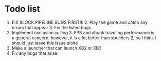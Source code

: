 # Todo list
1. FIX BLOCK PIPELINE BUGS FIRST!!!
   2. Play the game and catch any errors that appear
   3. Fix the listed bugs
2. Implement occlusion culling
   3. FPS and chunk traveling performance is a general concern, however, it is a lot better than xbuilders 2, so I think i should just leave this issue alone
4. Make a launcher that can launch XB2 or XB3
5. Fix any bugs that arise